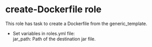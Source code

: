 # create-Dockerfile role

This role has task to create a Dockerfile from the generic_template.   
- Set variables in roles.yml file:  
  jar_path: Path of the destination jar file.
